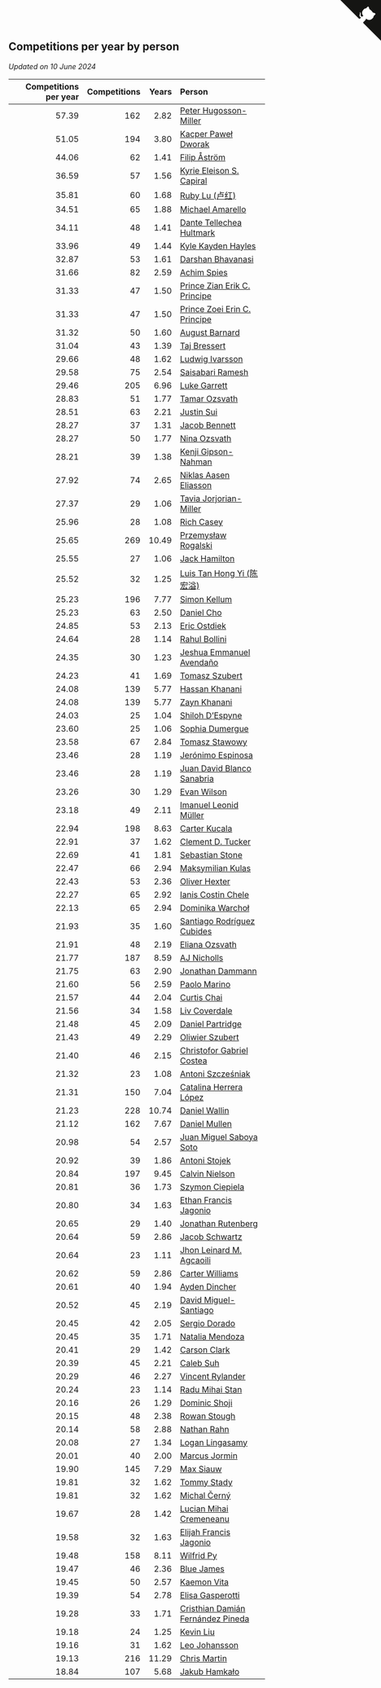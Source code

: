 ## Competitions per year by person

*Updated on 10 June 2024*

| Competitions per year | Competitions | Years | Person |
| ---: | ---: | ---: | :--- |
| 57.39 | 162 | 2.82 | [Peter Hugosson-Miller](https://www.worldcubeassociation.org/persons/2021HUGO01) |
| 51.05 | 194 | 3.80 | [Kacper Paweł Dworak](https://www.worldcubeassociation.org/persons/2020DWOR01) |
| 44.06 | 62 | 1.41 | [Filip Åström](https://www.worldcubeassociation.org/persons/2023ASTR01) |
| 36.59 | 57 | 1.56 | [Kyrie Eleison S. Capiral](https://www.worldcubeassociation.org/persons/2022CAPI02) |
| 35.81 | 60 | 1.68 | [Ruby Lu (卢红)](https://www.worldcubeassociation.org/persons/2022LURU01) |
| 34.51 | 65 | 1.88 | [Michael Amarello](https://www.worldcubeassociation.org/persons/2022AMAR09) |
| 34.11 | 48 | 1.41 | [Dante Tellechea Hultmark](https://www.worldcubeassociation.org/persons/2023HULT01) |
| 33.96 | 49 | 1.44 | [Kyle Kayden Hayles](https://www.worldcubeassociation.org/persons/2022HAYL02) |
| 32.87 | 53 | 1.61 | [Darshan Bhavanasi](https://www.worldcubeassociation.org/persons/2022BHAV01) |
| 31.66 | 82 | 2.59 | [Achim Spies](https://www.worldcubeassociation.org/persons/2021SPIE01) |
| 31.33 | 47 | 1.50 | [Prince Zian Erik C. Principe](https://www.worldcubeassociation.org/persons/2022PRIN08) |
| 31.33 | 47 | 1.50 | [Prince Zoei Erin C. Principe](https://www.worldcubeassociation.org/persons/2022PRIN09) |
| 31.32 | 50 | 1.60 | [August Barnard](https://www.worldcubeassociation.org/persons/2022BARN21) |
| 31.04 | 43 | 1.39 | [Taj Bressert](https://www.worldcubeassociation.org/persons/2023BRES01) |
| 29.66 | 48 | 1.62 | [Ludwig Ivarsson](https://www.worldcubeassociation.org/persons/2022IVAR01) |
| 29.58 | 75 | 2.54 | [Saisabari Ramesh](https://www.worldcubeassociation.org/persons/2021RAME01) |
| 29.46 | 205 | 6.96 | [Luke Garrett](https://www.worldcubeassociation.org/persons/2017GARR05) |
| 28.83 | 51 | 1.77 | [Tamar Ozsvath](https://www.worldcubeassociation.org/persons/2022OZSV04) |
| 28.51 | 63 | 2.21 | [Justin Sui](https://www.worldcubeassociation.org/persons/2022SUIJ01) |
| 28.27 | 37 | 1.31 | [Jacob Bennett](https://www.worldcubeassociation.org/persons/2023BENN04) |
| 28.27 | 50 | 1.77 | [Nina Ozsvath](https://www.worldcubeassociation.org/persons/2022OZSV03) |
| 28.21 | 39 | 1.38 | [Kenji Gipson-Nahman](https://www.worldcubeassociation.org/persons/2023GIPS01) |
| 27.92 | 74 | 2.65 | [Niklas Aasen Eliasson](https://www.worldcubeassociation.org/persons/2021ELIA01) |
| 27.37 | 29 | 1.06 | [Tavia Jorjorian-Miller](https://www.worldcubeassociation.org/persons/2023JORJ01) |
| 25.96 | 28 | 1.08 | [Rich Casey](https://www.worldcubeassociation.org/persons/2023CASE06) |
| 25.65 | 269 | 10.49 | [Przemysław Rogalski](https://www.worldcubeassociation.org/persons/2013ROGA02) |
| 25.55 | 27 | 1.06 | [Jack Hamilton](https://www.worldcubeassociation.org/persons/2023HAMI08) |
| 25.52 | 32 | 1.25 | [Luis Tan Hong Yi (陈宏溢)](https://www.worldcubeassociation.org/persons/2023YILU01) |
| 25.23 | 196 | 7.77 | [Simon Kellum](https://www.worldcubeassociation.org/persons/2016KELL12) |
| 25.23 | 63 | 2.50 | [Daniel Cho](https://www.worldcubeassociation.org/persons/2021CHOD01) |
| 24.85 | 53 | 2.13 | [Eric Ostdiek](https://www.worldcubeassociation.org/persons/2022OSTD01) |
| 24.64 | 28 | 1.14 | [Rahul Bollini](https://www.worldcubeassociation.org/persons/2023BOLL01) |
| 24.35 | 30 | 1.23 | [Jeshua Emmanuel Avendaño](https://www.worldcubeassociation.org/persons/2023AVEN01) |
| 24.23 | 41 | 1.69 | [Tomasz Szubert](https://www.worldcubeassociation.org/persons/2022SZUB02) |
| 24.08 | 139 | 5.77 | [Hassan Khanani](https://www.worldcubeassociation.org/persons/2018KHAN26) |
| 24.08 | 139 | 5.77 | [Zayn Khanani](https://www.worldcubeassociation.org/persons/2018KHAN28) |
| 24.03 | 25 | 1.04 | [Shiloh D’Espyne](https://www.worldcubeassociation.org/persons/2023DESP01) |
| 23.60 | 25 | 1.06 | [Sophia Dumergue](https://www.worldcubeassociation.org/persons/2023DUME02) |
| 23.58 | 67 | 2.84 | [Tomasz Stawowy](https://www.worldcubeassociation.org/persons/2021STAW01) |
| 23.46 | 28 | 1.19 | [Jerónimo Espinosa](https://www.worldcubeassociation.org/persons/2023ESPI07) |
| 23.46 | 28 | 1.19 | [Juan David Blanco Sanabria](https://www.worldcubeassociation.org/persons/2023SANA04) |
| 23.26 | 30 | 1.29 | [Evan Wilson](https://www.worldcubeassociation.org/persons/2023WILS11) |
| 23.18 | 49 | 2.11 | [Imanuel Leonid Müller](https://www.worldcubeassociation.org/persons/2022MULL02) |
| 22.94 | 198 | 8.63 | [Carter Kucala](https://www.worldcubeassociation.org/persons/2015KUCA01) |
| 22.91 | 37 | 1.62 | [Clement D. Tucker](https://www.worldcubeassociation.org/persons/2022TUCK09) |
| 22.69 | 41 | 1.81 | [Sebastian Stone](https://www.worldcubeassociation.org/persons/2022STON09) |
| 22.47 | 66 | 2.94 | [Maksymilian Kulas](https://www.worldcubeassociation.org/persons/2021KULA02) |
| 22.43 | 53 | 2.36 | [Oliver Hexter](https://www.worldcubeassociation.org/persons/2022HEXT01) |
| 22.27 | 65 | 2.92 | [Ianis Costin Chele](https://www.worldcubeassociation.org/persons/2021CHEL01) |
| 22.13 | 65 | 2.94 | [Dominika Warchoł](https://www.worldcubeassociation.org/persons/2021WARC01) |
| 21.93 | 35 | 1.60 | [Santiago Rodríguez Cubides](https://www.worldcubeassociation.org/persons/2022CUBI01) |
| 21.91 | 48 | 2.19 | [Eliana Ozsvath](https://www.worldcubeassociation.org/persons/2022OZSV01) |
| 21.77 | 187 | 8.59 | [AJ Nicholls](https://www.worldcubeassociation.org/persons/2015NICH04) |
| 21.75 | 63 | 2.90 | [Jonathan Dammann](https://www.worldcubeassociation.org/persons/2021DAMM01) |
| 21.60 | 56 | 2.59 | [Paolo Marino](https://www.worldcubeassociation.org/persons/2021MARI04) |
| 21.57 | 44 | 2.04 | [Curtis Chai](https://www.worldcubeassociation.org/persons/2022CHAI02) |
| 21.56 | 34 | 1.58 | [Liv Coverdale](https://www.worldcubeassociation.org/persons/2022COVE02) |
| 21.48 | 45 | 2.09 | [Daniel Partridge](https://www.worldcubeassociation.org/persons/2022PART02) |
| 21.43 | 49 | 2.29 | [Oliwier Szubert](https://www.worldcubeassociation.org/persons/2022SZUB01) |
| 21.40 | 46 | 2.15 | [Christofor Gabriel Costea](https://www.worldcubeassociation.org/persons/2022COST03) |
| 21.32 | 23 | 1.08 | [Antoni Szcześniak](https://www.worldcubeassociation.org/persons/2023SZCZ04) |
| 21.31 | 150 | 7.04 | [Catalina Herrera López](https://www.worldcubeassociation.org/persons/2017LOPE31) |
| 21.23 | 228 | 10.74 | [Daniel Wallin](https://www.worldcubeassociation.org/persons/2013WALL03) |
| 21.12 | 162 | 7.67 | [Daniel Mullen](https://www.worldcubeassociation.org/persons/2016MULL04) |
| 20.98 | 54 | 2.57 | [Juan Miguel Saboya Soto](https://www.worldcubeassociation.org/persons/2021SOTO01) |
| 20.92 | 39 | 1.86 | [Antoni Stojek](https://www.worldcubeassociation.org/persons/2022STOJ03) |
| 20.84 | 197 | 9.45 | [Calvin Nielson](https://www.worldcubeassociation.org/persons/2014NIEL03) |
| 20.81 | 36 | 1.73 | [Szymon Ciepiela](https://www.worldcubeassociation.org/persons/2022CIEP01) |
| 20.80 | 34 | 1.63 | [Ethan Francis Jagonio](https://www.worldcubeassociation.org/persons/2022JAGO03) |
| 20.65 | 29 | 1.40 | [Jonathan Rutenberg](https://www.worldcubeassociation.org/persons/2023RUTE01) |
| 20.64 | 59 | 2.86 | [Jacob Schwartz](https://www.worldcubeassociation.org/persons/2021SCHW01) |
| 20.64 | 23 | 1.11 | [Jhon Leinard M. Agcaoili](https://www.worldcubeassociation.org/persons/2023AGCA01) |
| 20.62 | 59 | 2.86 | [Carter Williams](https://www.worldcubeassociation.org/persons/2021WILL06) |
| 20.61 | 40 | 1.94 | [Ayden Dincher](https://www.worldcubeassociation.org/persons/2022DINC01) |
| 20.52 | 45 | 2.19 | [David Miguel-Santiago](https://www.worldcubeassociation.org/persons/2022MIGU02) |
| 20.45 | 42 | 2.05 | [Sergio Dorado](https://www.worldcubeassociation.org/persons/2022CORR05) |
| 20.45 | 35 | 1.71 | [Natalia Mendoza](https://www.worldcubeassociation.org/persons/2022MEND24) |
| 20.41 | 29 | 1.42 | [Carson Clark](https://www.worldcubeassociation.org/persons/2023CLAR02) |
| 20.39 | 45 | 2.21 | [Caleb Suh](https://www.worldcubeassociation.org/persons/2022SUHC01) |
| 20.29 | 46 | 2.27 | [Vincent Rylander](https://www.worldcubeassociation.org/persons/2022RYLA01) |
| 20.24 | 23 | 1.14 | [Radu Mihai Stan](https://www.worldcubeassociation.org/persons/2023STAN09) |
| 20.16 | 26 | 1.29 | [Dominic Shoji](https://www.worldcubeassociation.org/persons/2023SHOJ01) |
| 20.15 | 48 | 2.38 | [Rowan Stough](https://www.worldcubeassociation.org/persons/2022STOU01) |
| 20.14 | 58 | 2.88 | [Nathan Rahn](https://www.worldcubeassociation.org/persons/2021RAHN01) |
| 20.08 | 27 | 1.34 | [Logan Lingasamy](https://www.worldcubeassociation.org/persons/2023LING02) |
| 20.01 | 40 | 2.00 | [Marcus Jormin](https://www.worldcubeassociation.org/persons/2022JORM01) |
| 19.90 | 145 | 7.29 | [Max Siauw](https://www.worldcubeassociation.org/persons/2017SIAU02) |
| 19.81 | 32 | 1.62 | [Tommy Stady](https://www.worldcubeassociation.org/persons/2022STAD01) |
| 19.81 | 32 | 1.62 | [Michal Černý](https://www.worldcubeassociation.org/persons/2022CERN03) |
| 19.67 | 28 | 1.42 | [Lucian Mihai Cremeneanu](https://www.worldcubeassociation.org/persons/2023CREM01) |
| 19.58 | 32 | 1.63 | [Elijah Francis Jagonio](https://www.worldcubeassociation.org/persons/2022JAGO02) |
| 19.48 | 158 | 8.11 | [Wilfrid Py](https://www.worldcubeassociation.org/persons/2016PYWI01) |
| 19.47 | 46 | 2.36 | [Blue James](https://www.worldcubeassociation.org/persons/2022JAME01) |
| 19.45 | 50 | 2.57 | [Kaemon Vita](https://www.worldcubeassociation.org/persons/2021VITA01) |
| 19.39 | 54 | 2.78 | [Elisa Gasperotti](https://www.worldcubeassociation.org/persons/2021GASP01) |
| 19.28 | 33 | 1.71 | [Cristhian Damián Fernández Pineda](https://www.worldcubeassociation.org/persons/2022PINE05) |
| 19.18 | 24 | 1.25 | [Kevin Liu](https://www.worldcubeassociation.org/persons/2023LIUK02) |
| 19.16 | 31 | 1.62 | [Leo Johansson](https://www.worldcubeassociation.org/persons/2022JOHA08) |
| 19.13 | 216 | 11.29 | [Chris Martin](https://www.worldcubeassociation.org/persons/2013MART03) |
| 18.84 | 107 | 5.68 | [Jakub Hamkało](https://www.worldcubeassociation.org/persons/2018HAMK01) |


<a href="https://github.com/jonatanklosko/wca_statistics" class="github-corner" aria-label="View source on Github"><svg width="80" height="80" viewBox="0 0 250 250" style="fill:#151513; color:#fff; position: absolute; top: 0; border: 0; right: 0;" aria-hidden="true"><path d="M0,0 L115,115 L130,115 L142,142 L250,250 L250,0 Z"></path><path d="M128.3,109.0 C113.8,99.7 119.0,89.6 119.0,89.6 C122.0,82.7 120.5,78.6 120.5,78.6 C119.2,72.0 123.4,76.3 123.4,76.3 C127.3,80.9 125.5,87.3 125.5,87.3 C122.9,97.6 130.6,101.9 134.4,103.2" fill="currentColor" style="transform-origin: 130px 106px;" class="octo-arm"></path><path d="M115.0,115.0 C114.9,115.1 118.7,116.5 119.8,115.4 L133.7,101.6 C136.9,99.2 139.9,98.4 142.2,98.6 C133.8,88.0 127.5,74.4 143.8,58.0 C148.5,53.4 154.0,51.2 159.7,51.0 C160.3,49.4 163.2,43.6 171.4,40.1 C171.4,40.1 176.1,42.5 178.8,56.2 C183.1,58.6 187.2,61.8 190.9,65.4 C194.5,69.0 197.7,73.2 200.1,77.6 C213.8,80.2 216.3,84.9 216.3,84.9 C212.7,93.1 206.9,96.0 205.4,96.6 C205.1,102.4 203.0,107.8 198.3,112.5 C181.9,128.9 168.3,122.5 157.7,114.1 C157.9,116.9 156.7,120.9 152.7,124.9 L141.0,136.5 C139.8,137.7 141.6,141.9 141.8,141.8 Z" fill="currentColor" class="octo-body"></path></svg></a><style>.github-corner:hover .octo-arm{animation:octocat-wave 560ms ease-in-out}@keyframes octocat-wave{0%,100%{transform:rotate(0)}20%,60%{transform:rotate(-25deg)}40%,80%{transform:rotate(10deg)}}@media (max-width:500px){.github-corner:hover .octo-arm{animation:none}.github-corner .octo-arm{animation:octocat-wave 560ms ease-in-out}}</style>
